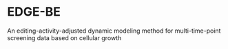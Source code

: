 # EDGE-BE
An editing-activity-adjusted dynamic modeling method for multi-time-point screening data based on cellular growth

